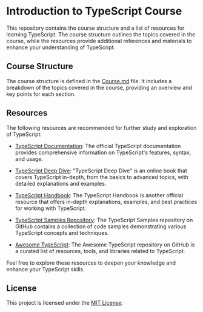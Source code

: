 # Introduction to TypeScript Course

This repository contains the course structure and a list of resources for learning TypeScript. The course structure outlines the topics covered in the course, while the resources provide additional references and materials to enhance your understanding of TypeScript.

## Course Structure

The course structure is defined in the [Course.md](course.md) file. It includes a breakdown of the topics covered in the course, providing an overview and key points for each section.

## Resources

The following resources are recommended for further study and exploration of TypeScript:

- [TypeScript Documentation](https://www.typescriptlang.org/docs/): The official TypeScript documentation provides comprehensive information on TypeScript's features, syntax, and usage.

- [TypeScript Deep Dive](https://basarat.gitbook.io/typescript/): "TypeScript Deep Dive" is an online book that covers TypeScript in-depth, from the basics to advanced topics, with detailed explanations and examples.

- [TypeScript Handbook](https://www.typescriptlang.org/docs/handbook/): The TypeScript Handbook is another official resource that offers in-depth explanations, examples, and best practices for working with TypeScript.

- [TypeScript Samples Repository](https://github.com/Microsoft/TypeScript-Samples): The TypeScript Samples repository on GitHub contains a collection of code samples demonstrating various TypeScript concepts and techniques.

- [Awesome TypeScript](https://github.com/dzharii/awesome-typescript): The Awesome TypeScript repository on GitHub is a curated list of resources, tools, and libraries related to TypeScript.

Feel free to explore these resources to deepen your knowledge and enhance your TypeScript skills.

## License

This project is licensed under the [MIT License](LICENSE).
